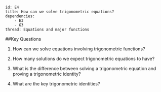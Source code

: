 ````
id: E4
title: How can we solve trigonometric equations?
dependencies:
    - E3
    - G3
thread: Equations and major functions
````
##Key Questions

1. How can we solve equations involving trigonometric functions?

1. How many solutions do we expect trigonometric equations to have?

1. What is the difference between solving a trigonometric equation and proving a trigonometric identity?

1. What are the key trigonometric identities?
